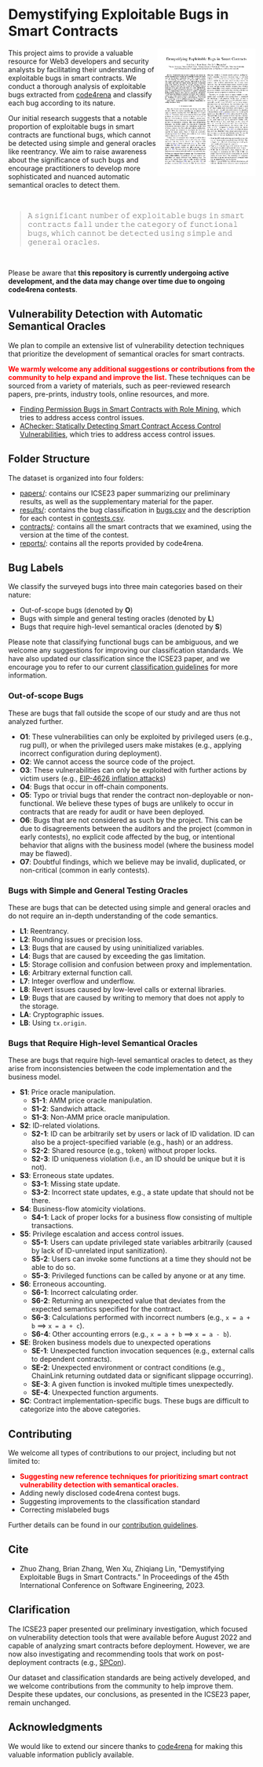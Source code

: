 # Demystifying Exploitable Bugs in Smart Contracts

<p>
<a href="papers/icse23.pdf"> <img title="" src="resources/paper.jpg" alt="loading-ag-167" align="right" width="200"></a>

This project aims to provide a valuable resource for Web3 developers and security analysts by facilitating their understanding of exploitable bugs in smart contracts. We conduct a thorough analysis of exploitable bugs extracted from [code4rena](https://code4rena.com/) and classify each bug according to its nature.

Our initial research suggests that a notable proportion of exploitable bugs in smart contracts are functional bugs, which cannot be detected using simple and general oracles like reentrancy. We aim to raise awareness about the significance of such bugs and encourage practitioners to develop more sophisticated and nuanced automatic semantical oracles to detect them.
</p>

<br>

> 𝙰 𝚜𝚒𝚐𝚗𝚒𝚏𝚒𝚌𝚊𝚗𝚝 𝚗𝚞𝚖𝚋𝚎𝚛 𝚘𝚏 𝚎𝚡𝚙𝚕𝚘𝚒𝚝𝚊𝚋𝚕𝚎 𝚋𝚞𝚐𝚜 𝚒𝚗 𝚜𝚖𝚊𝚛𝚝 𝚌𝚘𝚗𝚝𝚛𝚊𝚌𝚝𝚜 𝚏𝚊𝚕𝚕 𝚞𝚗𝚍𝚎𝚛 𝚝𝚑𝚎 𝚌𝚊𝚝𝚎𝚐𝚘𝚛𝚢 𝚘𝚏 𝚏𝚞𝚗𝚌𝚝𝚒𝚘𝚗𝚊𝚕 𝚋𝚞𝚐𝚜, 𝚠𝚑𝚒𝚌𝚑 𝚌𝚊𝚗𝚗𝚘𝚝 𝚋𝚎 𝚍𝚎𝚝𝚎𝚌𝚝𝚎𝚍 𝚞𝚜𝚒𝚗𝚐 𝚜𝚒𝚖𝚙𝚕𝚎 𝚊𝚗𝚍 𝚐𝚎𝚗𝚎𝚛𝚊𝚕 𝚘𝚛𝚊𝚌𝚕𝚎𝚜.

<br>

Please be aware that __this repository is currently undergoing active development, and the data may change over time due to ongoing code4rena contests__.

## Vulnerability Detection with Automatic Semantical Oracles

We plan to compile an extensive list of vulnerability detection techniques that prioritize the development of semantical oracles for smart contracts. 

<span style="color:red"><strong>We warmly welcome any additional suggestions or contributions from the community to help expand and improve the list. </strong></span> These techniques can be sourced from a variety of materials, such as peer-reviewed research papers, pre-prints, industry tools, online resources, and more.


+ [Finding Permission Bugs in Smart Contracts with Role Mining](https://personal.ntu.edu.sg/yi_li/files/Liu2022FPB.pdf), which tries to address access control issues.
+ [AChecker: Statically Detecting Smart Contract Access Control Vulnerabilities](https://people.ece.ubc.ca/mjulia/publications/ACheckerICSE2023.pdf), which tries to address access control issues.

<!--
// no a vulnerability detection technique, but a forensic technique
+ [DeFiRanger: Detecting Price Manipulation Attacks on DeFi Applications](https://arxiv.org/abs/2104.15068), which tries to address issues of price oracle manipulation.
-->


## Folder Structure

The dataset is organized into four folders:

+ [papers/](papers/): contains our ICSE23 paper summarizing our preliminary results, as well as the supplementary material for the paper.
+ [results/](results/): contains the bug classification in [bugs.csv](results/bugs.csv) and the description for each contest in [contests.csv](results/contests.csv).
+ [contracts/](contracts/): contains all the smart contracts that we examined, using the version at the time of the contest.
+ [reports/](reports/): contains all the reports provided by code4rena.

## Bug Labels

We classify the surveyed bugs into three main categories based on their nature: 

+ Out-of-scope bugs (denoted by __O__)
+ Bugs with simple and general testing oracles (denoted by __L__)
+ Bugs that require high-level semantical oracles (denoted by __S__)

Please note that classifying functional bugs can be ambiguous, and we welcome any suggestions for improving our classification standards. We have also updated our classification since the ICSE23 paper, and we encourage you to refer to our current [classification guidelines](docs/standard.md) for more information.

### Out-of-scope Bugs

These are bugs that fall outside the scope of our study and are thus not analyzed further.

+ __O1__: These vulnerabilities can only be exploited by privileged users (e.g., rug pull), or when the privileged users make mistakes (e.g., applying incorrect configuration during deployment).
+ __O2__: We cannot access the source code of the project.
+ __O3__: These vulnerabilities can only be exploited with further actions by victim users (e.g., [EIP-4626 inflation attacks](https://ethereum-magicians.org/t/address-eip-4626-inflation-attacks-with-virtual-shares-and-assets/12677))
+ __O4__: Bugs that occur in off-chain components.
+ __O5__: Typo or trivial bugs that render the contract non-deployable or non-functional. We believe these types of bugs are unlikely to occur in contracts that are ready for audit or have been deployed.
+ __O6__: Bugs that are not considered as such by the project. This can be due to disagreements between the auditors and the project (common in early contests), no explicit code affected by the bug, or intentional behavior that aligns with the business model (where the business model may be flawed).
+ __O7__: Doubtful findings, which we believe may be invalid, duplicated, or non-critical (common in early contests).

### Bugs with Simple and General Testing Oracles

These are bugs that can be detected using simple and general oracles and do not require an in-depth understanding of the code semantics.

+ __L1__: Reentrancy.
+ __L2__: Rounding issues or precision loss.
+ __L3__: Bugs that are caused by using uninitialized variables.
+ __L4__: Bugs that are caused by exceeding the gas limitation.
+ __L5__: Storage collision and confusion between proxy and implementation.
+ __L6__: Arbitrary external function call.
+ __L7__: Integer overflow and underflow.
+ __L8__: Revert issues caused by low-level calls or external libraries.
+ __L9__: Bugs that are caused by writing to memory that does not apply to the storage.
+ __LA__: Cryptographic issues.
+ __LB__: Using `tx.origin`.

### Bugs that Require High-level Semantical Oracles

These are bugs that require high-level semantical oracles to detect, as they arise from inconsistencies between the code implementation and the business model.

+ __S1__: Price oracle manipulation.
    + __S1-1__: AMM price oracle manipulation.
    + __S1-2__: Sandwich attack.
    + __S1-3__: Non-AMM price oracle manipulation.
+ __S2__: ID-related violations.
    + __S2-1__: ID can be arbitrarily set by users or lack of ID validation. ID can also be a project-specified variable (e.g., hash) or an address.
    + __S2-2__: Shared resource (e.g., token) without proper locks.
    + __S2-3__: ID uniqueness violation (i.e., an ID should be unique but it is not).
+ __S3__: Erroneous state updates.
    + __S3-1__: Missing state update.
    + __S3-2__: Incorrect state updates, e.g., a state update that should not be there.
+ __S4__: Business-flow atomicity violations.
    + __S4-1__: Lack of proper locks for a business flow consisting of multiple transactions.
+ __S5__: Privilege escalation and access control issues.
    + __S5-1__: Users can update privileged state variables arbitrarily (caused by lack of ID-unrelated input sanitization).
    + __S5-2__: Users can invoke some functions at a time they should not be able to do so.
    + __S5-3__: Privileged functions can be called by anyone or at any time.
+ __S6__: Erroneous accounting.
    + __S6-1__: Incorrect calculating order.
    + __S6-2__: Returning an unexpected value that deviates from the expected semantics specified for the contract.
    + __S6-3__: Calculations performed with incorrect numbers (e.g., `x = a + b` ==> `x = a + c`).
    + __S6-4__: Other accounting errors (e.g., `x = a + b` ==> `x = a - b`).
+ __SE__: Broken business models due to unexpected operations
    + __SE-1__: Unexpected function invocation sequences (e.g., external calls to dependent contracts).
    + __SE-2__: Unexpected environment or contract conditions (e.g., ChainLink returning outdated data or significant slippage occurring).
    + __SE-3__: A given function is invoked multiple times unexpectedly.
    + __SE-4__: Unexpected function arguments.
+ __SC__: Contract implementation-specific bugs. These bugs are difficult to categorize into the above categories.

## Contributing

We welcome all types of contributions to our project, including but not limited to:

+ <span style="color:red"><strong>Suggesting new reference techniques for prioritizing smart contract vulnerability detection with semantical oracles.</strong></span>
+ Adding newly disclosed code4rena contest bugs.
+ Suggesting improvements to the classification standard
+ Correcting mislabeled bugs

Further details can be found in our [contribution guidelines](docs/contribution.md).

## Cite

+ Zhuo Zhang, Brian Zhang, Wen Xu, Zhiqiang Lin, "Demystifying Exploitable Bugs in Smart Contracts." In Proceedings of the 45th International Conference on Software Engineering, 2023.


## Clarification

The ICSE23 paper presented our preliminary investigation, which focused on vulnerability detection tools that were available before August 2022 and capable of analyzing smart contracts before deployment. However, we are now also investigating and recommending tools that work on post-deployment contracts (e.g., [SPCon](https://personal.ntu.edu.sg/yi_li/files/Liu2022FPB.pdf)). 

Our dataset and classification standards are being actively developed, and we welcome contributions from the community to help improve them. Despite these updates, our conclusions, as presented in the ICSE23 paper, remain unchanged.

## Acknowledgments

We would like to extend our sincere thanks to [code4rena](https://code4rena.com/) for making this valuable information publicly available.

